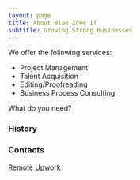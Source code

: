 ```yaml
---
layout: page
title: About Blue Zone IT
subtitle: Growing Strong Businesses
---
```


We offer the following services:

- Project Management
- Talent Acquisition
- Editing/Proofreading
- Business Process Consulting

What do you need?

### History


### Contacts

[Remote ](http://https://remote.com/janet-astwood) 
[Upwork ](https://www.upwork.com/freelancers/~014b27088d2e859ce3)
